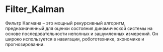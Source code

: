 # Filter_Kalman
Фильтр Калмана – это мощный рекурсивный алгоритм, предназначенный для оценки состояния динамической системы на основе последовательности неполных и зашумленных измерений. Он широко используется в навигации, робототехнике, экономике и прогнозировании.